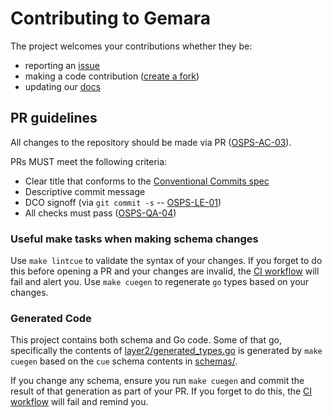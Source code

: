 # Contributing to Gemara

The project welcomes your contributions whether they be:

* reporting an [issue](https://github.com/revanite-io/sci/issues/new/choose)
* making a code contribution ([create a fork](https://github.com/revanite-io/sci/fork))
* updating our [docs](https://github.com/revanite-io/sci/blob/main/README.md)

## PR guidelines

All changes to the repository should be made via PR ([OSPS-AC-03](https://baseline.openssf.org/#osps-ac-03)).

PRs MUST meet the following criteria:

* Clear title that conforms to the [Conventional Commits spec](https://www.conventionalcommits.org/)
* Descriptive commit message
* DCO signoff (via `git commit -s` -- [OSPS-LE-01](https://baseline.openssf.org/#osps-le-01))
* All checks must pass ([OSPS-QA-04](https://baseline.openssf.org/#osps-qa-04))

### Useful make tasks when making schema changes

Use `make lintcue` to validate the syntax of your changes. If you forget to do this before opening a PR and your changes are invalid, the [CI workflow](.github/workflows/ci.yml) will fail and alert you. Use `make cuegen` to regenerate `go` types based on your changes.


### Generated Code

This project contains both schema and Go code. Some of that go, specifically the contents of [layer2/generated_types.go](layer2/generated_types.go) is generated by `make cuegen` based on the `cue` schema contents in [schemas/](/schemas).

If you change any schema, ensure you run `make cuegen` and commit the result of that generation as part of your PR. If you forget to do this, the [CI workflow](.github/workflows/ci.yml) will fail and remind you.
